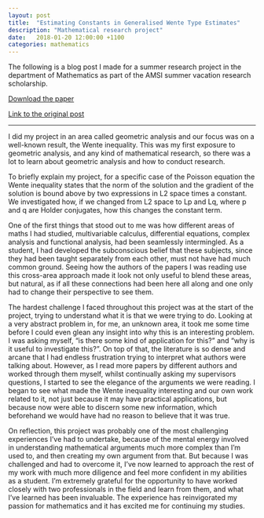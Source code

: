 ```yaml
---
layout: post
title:  "Estimating Constants in Generalised Wente Type Estimates"
description: "Mathematical research project"
date:   2018-01-20 12:00:00 +1100
categories: mathematics
---
```


The following is a blog post I made for a summer research project in the department of Mathematics as part of the AMSI summer vacation research scholarship. 

[Download the paper](/assets/pdf/QURESHI-generalisedWenteEstimates.pdf)

[Link to the original post](https://vrs22.amsi.org.au/student-profile-asama-qureshi/) 

---

I did my project in an area called geometric analysis and our focus was on a well-known result, the Wente inequality. This was my first exposure to geometric analysis, and any kind of mathematical research, so there was a lot to learn about geometric analysis and how to conduct research.

To briefly explain my project, for a specific case of the Poisson equation the Wente inequality states that the norm of the solution and the gradient of the solution is bound above by two expressions in L2 space times a constant. We investigated how, if we changed from L2 space to Lp and Lq, where p and q are Holder conjugates, how this changes the constant term.

One of the first things that stood out to me was how different areas of maths I had studied, multivariable calculus, differential equations, complex analysis and functional analysis, had been seamlessly intermingled. As a student, I had developed the subconscious belief that these subjects, since they had been taught separately from each other, must not have had much common ground. Seeing how the authors of the papers I was reading use this cross-area approach made it look not only useful to blend these areas, but natural, as if all these connections had been here all along and one only had to change their perspective to see them.

The hardest challenge I faced throughout this project was at the start of the project, trying to understand what it is that we were trying to do. Looking at a very abstract problem in, for me, an unknown area, it took me some time before I could even glean any insight into why this is an interesting problem. I was asking myself, “is there some kind of application for this?” and “why is it useful to investigate this?”. On top of that, the literature is so dense and arcane that I had endless frustration trying to interpret what authors were talking about. However, as I read more papers by different authors and worked through them myself, whilst continually asking my supervisors questions, I started to see the elegance of the arguments we were reading. I began to see what made the Wente inequality interesting and our own work related to it, not just because it may have practical applications, but because now were able to discern some new information, which beforehand we would have had no reason to believe that it was true.

On reflection, this project was probably one of the most challenging experiences I’ve had to undertake, because of the mental energy involved in understanding mathematical arguments much more complex than I’m used to, and then creating my own argument from that. But because I was challenged and had to overcome it, I’ve now learned to approach the rest of my work with much more diligence and feel more confident in my abilities as a student. I’m extremely grateful for the opportunity to have worked closely with two professionals in the field and learn from them, and what I’ve learned has been invaluable. The experience has reinvigorated my passion for mathematics and it has excited me for continuing my studies.